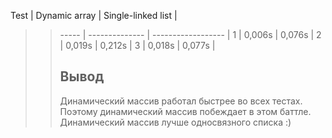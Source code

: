 Test | Dynamic array  | Single-linked list |
>> ----- | -------------- | ------------------ |
>>   1   |    0,006s      |       0,076s       |
>>   2   |    0,019s      |       0,212s       |
>>   3   |    0,018s      |       0,077s       |
>>
>> ## Вывод
>> 
>> Динамический массив работал быстрее во всех тестах.
>> Поэтому динамический массив побеждает в этом баттле.
>> Динамический массив лучше односвязного списка :)
